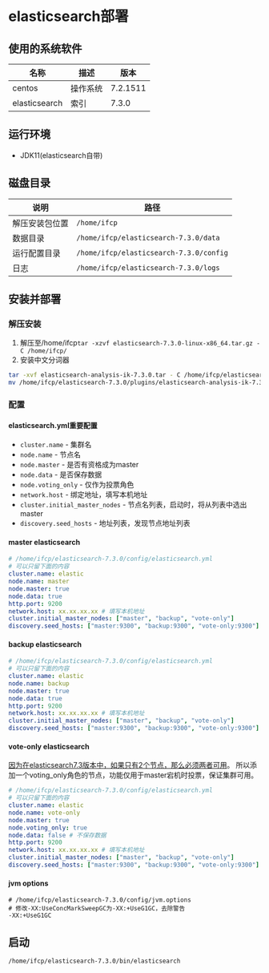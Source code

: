 # elasticsearch部署

## 使用的系统软件

| 名称 | 描述 |  版本 |
| ---| ---| --- |
|centos| 操作系统 | 7.2.1511
|elasticsearch|索引|7.3.0

## 运行环境

- JDK11(elasticsearch自带)

## 磁盘目录

| 说明 | 路径 |
| ---| ---|
| 解压安装包位置 | `/home/ifcp`
| 数据目录| `/home/ifcp/elasticsearch-7.3.0/data`
| 运行配置目录| `/home/ifcp/elasticsearch-7.3.0/config`
| 日志|`/home/ifcp/elasticsearch-7.3.0/logs`

## 安装并部署

### 解压安装
1. 解压至/home/ifcp`tar -xzvf elasticsearch-7.3.0-linux-x86_64.tar.gz -C /home/ifcp/`
2. 安装中文分词器
```bash
tar -xvf elasticsearch-analysis-ik-7.3.0.tar - C /home/ifcp/elasticsearch-7.3.0/plugins
mv /home/ifcp/elasticsearch-7.3.0/plugins/elasticsearch-analysis-ik-7.3.0 /home/ifcp/elasticsearch-7.3.0/plugins/ik
```

### 配置

#### elasticsearch.yml重要配置

- `cluster.name` - 集群名
- `node.name` - 节点名
- `node.master` - 是否有资格成为master
- `node.data` - 是否保存数据
- `node.voting_only` - 仅作为投票角色
- `network.host` - 绑定地址，填写本机地址
- `cluster.initial_master_nodes` - 节点名列表，启动时，将从列表中选出master
- `discovery.seed_hosts` - 地址列表，发现节点地址列表

#### master elasticsearch

```yaml
# /home/ifcp/elasticsearch-7.3.0/config/elasticsearch.yml
# 可以只留下面的内容
cluster.name: elastic
node.name: master
node.master: true
node.data: true
http.port: 9200
network.host: xx.xx.xx.xx # 填写本机地址
cluster.initial_master_nodes: ["master", "backup", "vote-only"]
discovery.seed_hosts: ["master:9300", "backup:9300", "vote-only:9300"] # 发现节点地址列表，这里用域名代替
```

#### backup elasticsearch

```yaml
# /home/ifcp/elasticsearch-7.3.0/config/elasticsearch.yml
# 可以只留下面的内容
cluster.name: elastic
node.name: backup
node.master: true
node.data: true
http.port: 9200
network.host: xx.xx.xx.xx # 填写本机地址
cluster.initial_master_nodes: ["master", "backup", "vote-only"]
discovery.seed_hosts: ["master:9300", "backup:9300", "vote-only:9300"] # 发现节点地址列表，这里用域名代替
```
#### vote-only elasticsearch

[因为在elasticsearch7.3版本中，如果只有2个节点，那么必须两者可用](https://www.elastic.co/guide/en/elasticsearch/reference/7.3/modules-discovery-voting.html#modules-discovery-voting)。
所以添加一个voting_only角色的节点，功能仅用于master宕机时投票，保证集群可用。

```yaml
# /home/ifcp/elasticsearch-7.3.0/config/elasticsearch.yml
# 可以只留下面的内容
cluster.name: elastic
node.name: vote-only
node.master: true
node.voting_only: true
node.data: false # 不保存数据
http.port: 9200
network.host: xx.xx.xx.xx # 填写本机地址
cluster.initial_master_nodes: ["master", "backup", "vote-only"]
discovery.seed_hosts: ["master:9300", "backup:9300", "vote-only:9300"] # 发现节点地址列表，这里用域名代替
```
#### jvm options

```text
# /home/ifcp/elasticsearch-7.3.0/config/jvm.options
# 修改-XX:UseConcMarkSweepGC为-XX:+UseG1GC，去除警告
-XX:+UseG1GC
```

## 启动

```bash
/home/ifcp/elasticsearch-7.3.0/bin/elasticsearch
```
